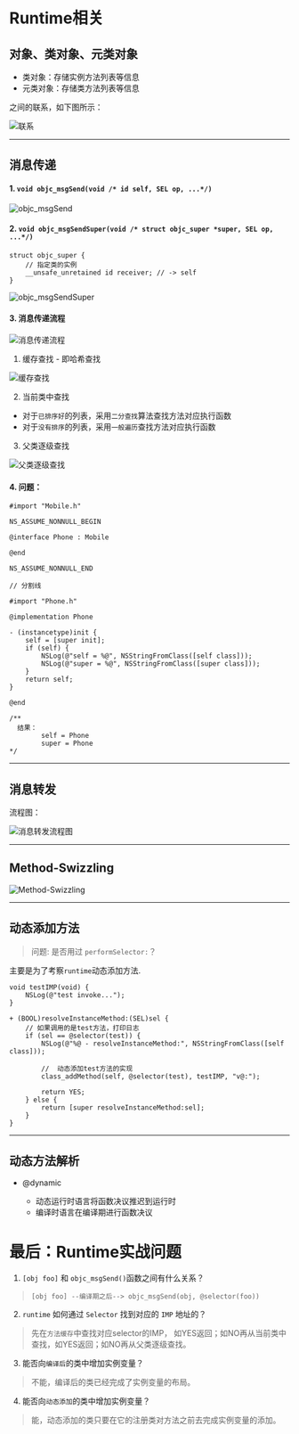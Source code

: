 # Runtime相关

## 对象、类对象、元类对象

- 类对象：存储实例方法列表等信息
- 元类对象：存储类方法列表等信息

之间的联系，如下图所示：

![联系](https://github.com/Germtao/Objective-C-knowledge/blob/master/RunTime%E7%9B%B8%E5%85%B3/Objcect.png)

--- 

## 消息传递

#### 1. `void objc_msgSend(void /* id self, SEL op, ...*/)`

![objc_msgSend](https://github.com/Germtao/Objective-C-knowledge/blob/master/RunTime%E7%9B%B8%E5%85%B3/1.png)

#### 2. `void objc_msgSendSuper(void /* struct objc_super *super, SEL op, ...*/)`

```
struct objc_super {
    // 指定类的实例
    __unsafe_unretained id receiver; // -> self
}

```

![objc_msgSendSuper](https://github.com/Germtao/Objective-C-knowledge/blob/master/RunTime%E7%9B%B8%E5%85%B3/2.png)

#### 3. 消息传递流程

![消息传递流程](https://github.com/Germtao/Objective-C-knowledge/blob/master/RunTime%E7%9B%B8%E5%85%B3/%E6%B6%88%E6%81%AF%E4%BC%A0%E9%80%92%E6%B5%81%E7%A8%8B.png)

1. 缓存查找 - 即哈希查找

![缓存查找](https://github.com/Germtao/Objective-C-knowledge/blob/master/RunTime%E7%9B%B8%E5%85%B3/%E7%BC%93%E5%AD%98%E6%9F%A5%E6%89%BE.png)

2. 当前类中查找

- 对于`已排序好`的列表，采用`二分查找`算法查找方法对应执行函数
- 对于`没有排序`的列表，采用`一般遍历`查找方法对应执行函数

3. 父类逐级查找

![父类逐级查找](https://github.com/Germtao/Objective-C-knowledge/blob/master/RunTime%E7%9B%B8%E5%85%B3/%E7%88%B6%E7%B1%BB%E9%80%90%E7%BA%A7%E6%9F%A5%E6%89%BE.png)

#### 4. 问题：

```
#import "Mobile.h"

NS_ASSUME_NONNULL_BEGIN

@interface Phone : Mobile

@end

NS_ASSUME_NONNULL_END

// 分割线

#import "Phone.h"

@implementation Phone

- (instancetype)init {
    self = [super init];
    if (self) {
        NSLog(@"self = %@", NSStringFromClass([self class]));
        NSLog(@"super = %@", NSStringFromClass([super class]));
    }
    return self;
}

@end

/**
  结果：
        self = Phone  
        super = Phone
*/

```

---

## 消息转发

流程图：

![消息转发流程图](https://github.com/Germtao/Objective-C-knowledge/blob/master/RunTime%E7%9B%B8%E5%85%B3/%E6%B6%88%E6%81%AF%E8%BD%AC%E5%8F%91%E6%B5%81%E7%A8%8B.png)

---

## Method-Swizzling

![Method-Swizzling](https://github.com/Germtao/Objective-C-knowledge/blob/master/RunTime%E7%9B%B8%E5%85%B3/Method-Swizzling.png)

--- 

## 动态添加方法

> 问题: 是否用过 `performSelector:`？

主要是为了考察`runtime`动态添加方法.

```
void testIMP(void) {
    NSLog(@"test invoke...");
}

+ (BOOL)resolveInstanceMethod:(SEL)sel {
    // 如果调用的是test方法，打印日志
    if (sel == @selector(test)) {
        NSLog(@"%@ - resolveInstanceMethod:", NSStringFromClass([self class]));
        
        //  动态添加test方法的实现
        class_addMethod(self, @selector(test), testIMP, "v@:");
        
        return YES;
    } else {
        return [super resolveInstanceMethod:sel];
    }
}
```

---

## 动态方法解析

- @dynamic

   - 动态运行时语言将函数决议推迟到运行时
   - 编译时语言在编译期进行函数决议
 

# 最后：Runtime实战问题

1. `[obj foo]` 和 `objc_msgSend()`函数之间有什么关系？

> `[obj foo] --编译期之后--> objc_msgSend(obj, @selector(foo))`

2. `runtime` 如何通过 `Selector` 找到对应的 `IMP` 地址的？

> 先在`方法缓存`中查找对应selector的IMP， 如YES返回；如NO再从当前类中查找，如YES返回；如NO再从父类逐级查找。

3. 能否向`编译后`的类中增加实例变量？

> 不能，编译后的类已经完成了实例变量的布局。

4. 能否向`动态添加`的类中增加实例变量？

> 能，动态添加的类只要在它的注册类对方法之前去完成实例变量的添加。

